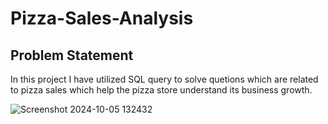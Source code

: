 # Pizza-Sales-Analysis


## Problem Statement

In this project I have utilized SQL query to solve quetions which are related to pizza sales which help the pizza store understand its business growth.

![Screenshot 2024-10-05 132432](https://github.com/user-attachments/assets/aaf8e59f-7554-4720-8625-fec4ca4c9ccc)
